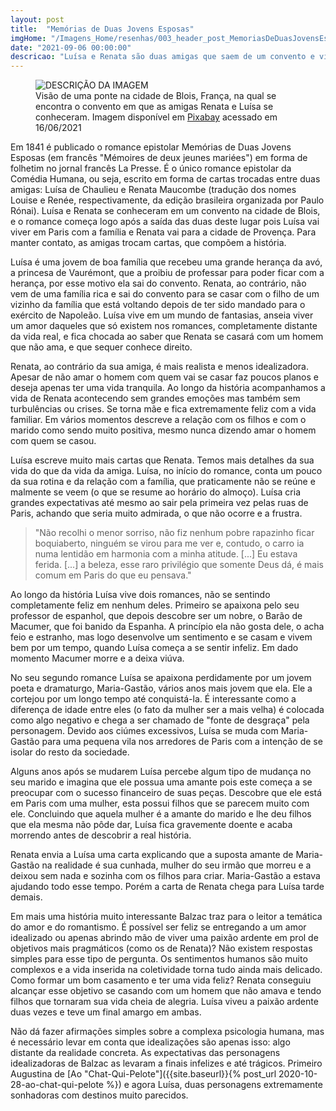 ```yaml
---
layout: post
title:  "Memórias de Duas Jovens Esposas"
imgHome: "/Imagens_Home/resenhas/003_header_post_MemoriasDeDuasJovensEsposas_Blois.jpg" 
date: "2021-09-06 00:00:00"
descricao: "Luísa e Renata são duas amigas que saem de um convento e vivem vidas completamente diferentes. Através das cartas trocadas entre elas ficamos sabendo das suas histórias pessoais, com todos os seus altos e baixos. "
---
```


<figure class="image">
  <img src="{{site.baseurl}}/images_posts/003-memorias/Blois.jpg" alt="DESCRIÇÃO DA IMAGEM">
  <figcaption>Visão de uma ponte na cidade de Blois, França, na qual se encontra o convento em que as amigas Renata e Luísa se conheceram. Imagem disponível em <a target="_blank" href="https://pixabay.com/pt/photos/fran%c3%a7a-blois-loire-ponte-barco-4667834/">Pixabay</a> acessado em 16/06/2021</figcaption>

</figure>

Em 1841 é publicado o romance epistolar Memórias de Duas Jovens Esposas (em francês "Mémoires de deux jeunes mariées") em forma de folhetim no jornal francês La Presse. É o único romance epistolar da Comédia Humana, ou seja, escrito em forma de cartas trocadas entre duas amigas: Luísa de Chaulieu e Renata Maucombe (tradução dos nomes Louise e Renée, respectivamente, da edição brasileira organizada por Paulo Rónai). Luísa e Renata se conheceram em um convento na cidade de Blois, e o romance começa logo após a saída das duas deste lugar pois Luísa vai viver em Paris com a família e Renata vai para a cidade de Provença. Para manter contato, as amigas trocam cartas, que compõem a história. 

Luísa é uma jovem de boa família que recebeu uma grande herança da avó, a princesa de Vaurémont, que a proibiu de professar para poder ficar com a herança, por esse motivo ela sai do convento. Renata, ao contrário, não vem de uma família rica e sai do convento para se casar com o filho de um vizinho da família que está voltando depois de ter sido mandado para o exército de Napoleão. Luísa vive em um mundo de fantasias, anseia viver um amor daqueles que só existem nos romances, completamente distante da vida real, e fica chocada ao saber que Renata se casará com um homem que não ama, e que sequer conhece direito. 

Renata, ao contrário da sua amiga, é mais realista e menos idealizadora. Apesar de não amar o homem com quem vai se casar faz poucos planos e deseja apenas ter uma vida tranquila. Ao longo da história acompanhamos a vida de Renata acontecendo sem grandes emoções mas também sem turbulências ou crises. Se torna mãe e fica extremamente feliz com a vida familiar. Em vários momentos descreve a relação com os filhos e com o marido como sendo muito positiva, mesmo nunca dizendo amar o homem com quem se casou. 

Luísa escreve muito mais cartas que Renata. Temos mais detalhes da sua vida do que da vida da amiga. Luísa, no início do romance, conta um pouco da sua rotina e da relação com a família, que praticamente não se reúne e malmente se veem (o que se resume ao horário do almoço). Luísa cria grandes expectativas até mesmo ao sair pela primeira vez pelas ruas de Paris, achando que seria muito admirada, o que não ocorre e a frustra. 

>"Não recolhi o menor sorriso, não fiz nenhum pobre rapazinho ficar boquiaberto, ninguém se virou para me ver e, contudo, o carro ia numa lentidão em harmonia com a minha atitude. [...] Eu estava ferida. [...] a beleza, esse raro privilégio que somente Deus dá, é mais comum em Paris do que eu pensava."

Ao longo da história Luísa vive dois romances, não se sentindo completamente feliz em nenhum deles. Primeiro se apaixona pelo seu professor de espanhol, que depois descobre ser um nobre, o Barão de Macumer, que foi banido da Espanha. A princípio ela não gosta dele, o acha feio e estranho, mas logo desenvolve um sentimento e se casam e vivem bem por um tempo, quando Luísa começa a se sentir infeliz. Em dado momento Macumer morre e a deixa viúva. 

No seu segundo romance Luísa se apaixona perdidamente por um jovem poeta e dramaturgo, Maria-Gastão, vários anos mais jovem que ela. Ele a cortejou por um longo tempo até conquistá-la. É interessante como a diferença de idade entre eles (o fato da mulher ser a mais velha) é colocada como algo negativo e chega a ser chamado de "fonte de desgraça" pela personagem. Devido aos ciúmes excessivos, Luísa se muda com Maria-Gastão para uma pequena vila nos arredores de Paris com a intenção de se isolar do resto da sociedade. 

Alguns anos após se mudarem Luísa percebe algum tipo de mudança no seu marido e imagina que ele possua uma amante pois este começa a se preocupar com o sucesso financeiro de suas peças. Descobre que ele está em Paris com uma mulher, esta possui filhos que se parecem muito com ele. Concluindo que aquela mulher é a amante do marido e lhe deu filhos que ela mesma não pôde dar, Luísa fica gravemente doente e acaba morrendo antes de descobrir a real história. 

Renata envia a Luísa uma carta explicando que a suposta amante de Maria-Gastão na realidade é sua cunhada, mulher do seu irmão que morreu e a deixou sem nada e sozinha com os filhos para criar. Maria-Gastão a estava ajudando todo esse tempo. Porém a carta de Renata chega para Luísa tarde demais. 

Em mais uma história muito interessante Balzac traz para o leitor a temática do amor e do romantismo. É possível ser feliz se entregando a um amor idealizado ou apenas abrindo mão de viver uma paixão ardente em prol de objetivos mais pragmáticos (como os de Renata)? Não existem respostas simples para esse tipo de pergunta. Os sentimentos humanos são muito complexos e a vida inserida na coletividade torna tudo ainda mais delicado. Como formar um bom casamento e ter uma vida feliz? Renata conseguiu alcançar esse objetivo se casando com um homem que não amava e tendo filhos que tornaram sua vida cheia de alegria. Luísa viveu a paixão ardente duas vezes e teve um final amargo em ambas. 

Não dá fazer afirmações simples sobre a complexa psicologia humana, mas é necessário levar em conta que idealizações são apenas isso: algo distante da realidade concreta. As expectativas das personagens idealizadoras de Balzac as levaram a finais infelizes e até trágicos. Primeiro Augustina de [Ao "Chat-Qui-Pelote"]({{site.baseurl}}{% post_url 2020-10-28-ao-chat-qui-pelote %}) e agora Luísa, duas personagens extremamente sonhadoras com destinos muito parecidos. 

